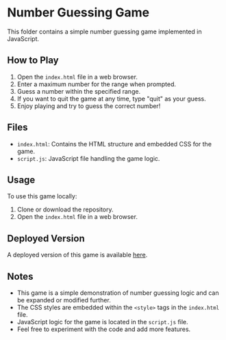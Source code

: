# Number Guessing Game

This folder contains a simple number guessing game implemented in JavaScript.

## How to Play

1. Open the `index.html` file in a web browser.
2. Enter a maximum number for the range when prompted.
3. Guess a number within the specified range.
4. If you want to quit the game at any time, type "quit" as your guess.
5. Enjoy playing and try to guess the correct number!

## Files

- `index.html`: Contains the HTML structure and embedded CSS for the game.
- `script.js`: JavaScript file handling the game logic.

## Usage

To use this game locally:
1. Clone or download the repository.
2. Open the `index.html` file in a web browser.

## Deployed Version

A deployed version of this game is available [here](https://number-guess-game-nu.vercel.app/).

## Notes

- This game is a simple demonstration of number guessing logic and can be expanded or modified further.
- The CSS styles are embedded within the `<style>` tags in the `index.html` file.
- JavaScript logic for the game is located in the `script.js` file.
- Feel free to experiment with the code and add more features.

